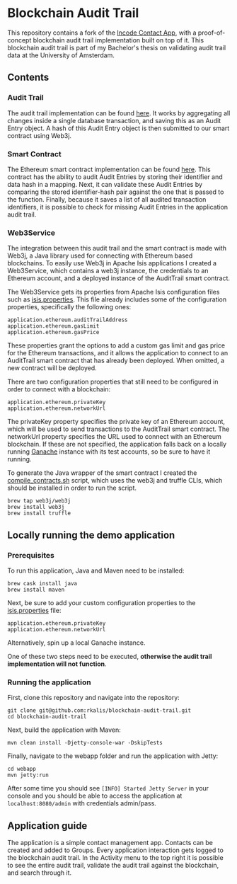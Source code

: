 # Blockchain Audit Trail

This repository contains a fork of the [Incode Contact App](https://github.com/incodehq/contactapp), with a proof-of-concept blockchain audit trail implementation built on top of it. This blockchain audit trail is part of my Bachelor's thesis on validating audit trail data at the University of Amsterdam.

## Contents

### Audit Trail
The audit trail implementation can be found [here](dom/src/main/java/org/incode/eurocommercial/contactapp/dom/audit). It works by aggregating all changes inside a single database transaction, and saving this as an Audit Entry object. A hash of this Audit Entry object is then submitted to our smart contract using Web3j.

### Smart Contract
The Ethereum smart contract implementation can be found [here](truffle/contracts/AuditTrail.sol). This contract has the ability to audit Audit Entries by storing their identifier and data hash in a mapping. Next, it can validate these Audit Entries by comparing the stored identifier-hash pair against the one that is passed to the function. Finally, because it saves a list of all audited transaction identifiers, it is possible to check for missing Audit Entries in the application audit trail.

### Web3Service
The integration between this audit trail and the smart contract is made with Web3j, a Java library used for connecting with Ethereum based blockchains. To easily use Web3j in Apache Isis applications I created a Web3Service, which contains a web3j instance, the credentials to an Ethereum account, and a deployed instance of the AuditTrail smart contract.

The Web3Service gets its properties from Apache Isis configuration files such as [isis.properties](webapp/src/main/webapp/WEB-INF/isis.properties). This file already includes some of the configuration properties, specifically the following ones:
```
application.ethereum.auditTrailAddress
application.ethereum.gasLimit
application.ethereum.gasPrice
```
These properties grant the options to add a custom gas limit and gas price for the Ethereum transactions, and it allows the application to connect to an AuditTrail smart contract that has already been deployed. When omitted, a new contract will be deployed.

There are two configuration properties that still need to be configured in order to connect with a blockchain:
```
application.ethereum.privateKey
application.ethereum.networkUrl
```
The privateKey property specifies the private key of an Ethereum account, which will be used to send transactions to the AuditTrail smart contract. The networkUrl property specifies the URL used to connect with an Ethereum blockchain. If these are not specified, the application falls back on a locally running [Ganache](http://truffleframework.com/ganache/) instance with its test accounts, so be sure to have it running.

To generate the Java wrapper of the smart contract I created the [compile_contracts.sh](compile_contracts.sh) script, which uses the web3j and truffle CLIs, which should be installed in order to run the script.
```
brew tap web3j/web3j
brew install web3j
brew install truffle
```

## Locally running the demo application
### Prerequisites
To run this application, Java and Maven need to be installed:
```
brew cask install java
brew install maven
```

Next, be sure to add your custom configuration properties to the [isis.properties](webapp/src/main/webapp/WEB-INF/isis.properties) file:
```
application.ethereum.privateKey
application.ethereum.networkUrl
```

Alternatively, spin up a local Ganache instance. 

One of these two steps need to be executed, **otherwise the audit trail implementation will not function**.

### Running the application
First, clone this repository and navigate into the repository:
```
git clone git@github.com:rkalis/blockchain-audit-trail.git
cd blockchain-audit-trail
```

Next, build the application with Maven:
```
mvn clean install -Djetty-console-war -DskipTests
```

Finally, navigate to the webapp folder and run the application with Jetty:
```
cd webapp
mvn jetty:run
```

After some time you should see `[INFO] Started Jetty Server` in your console and you should be able to access the application at `localhost:8080/admin` with credentials admin/pass.

## Application guide
The application is a simple contact management app. Contacts can be created and added to Groups. Every application interaction gets logged to the blockchain audit trail. In the Activity menu to the top right it is possible to see the entire audit trail, validate the audit trail against the blockchain, and search through it.
